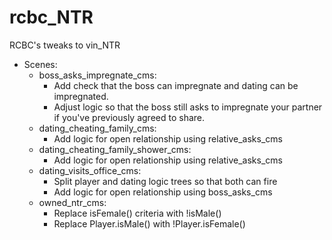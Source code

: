 # rcbc\_NTR
RCBC's tweaks to vin\_NTR

* Scenes:
  * boss\_asks\_impregnate\_cms:
    * Add check that the boss can impregnate and dating can be impregnated.
    * Adjust logic so that the boss still asks to impregnate your partner if
      you've previously agreed to share.
  * dating\_cheating\_family\_cms:
    * Add logic for open relationship using relative\_asks\_cms
  * dating\_cheating\_family\_shower\_cms:
    * Add logic for open relationship using relative\_asks\_cms
  * dating\_visits\_office\_cms:
    * Split player and dating logic trees so that both can fire
    * Add logic for open relationship using boss\_asks\_cms
  * owned\_ntr\_cms:
    * Replace isFemale() criteria with !isMale()
    * Replace Player.isMale() with !Player.isFemale()
